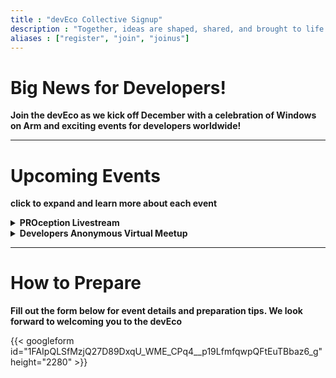 ```yaml
---
title : "devEco Collective Signup"
description : "Together, ideas are shaped, shared, and brought to life."
aliases : ["register", "join", "joinus"]
---
```


# Big News for Developers!

**Join the devEco as we kick off December with a celebration of Windows on Arm and exciting events for developers worldwide!**

---

# Upcoming Events

**click to expand and learn more about each event**

<details>
<summary><strong>PROception Livestream</strong></summary>
  
**Your new favorite livestream to kick off December.**

Join [Robert Wolff](https://www.linkedin.com/in/fixxxxxxer/) and [Tory Moghadam](https://www.linkedin.com/in/tory-moghadam-88037424/) as they explore how Windows on Arm is transforming tech with guests from [Avnet](https://www.avnet.com/) and [Hackster.io](https://www.hackster.io/).

From performance and efficiency to integration and customization, discover why Windows on Arm is a game-changer for developers and businesses.

</details>

<details>
<summary><strong>Developers Anonymous Virtual Meetup</strong></summary>
  
**A meetup by developers, for developers.**

Join [Advantech](https://www.advantech.com/en/form/becf747b-b5f9-4327-87b5-e2341b52ef11?callback=39590dd5-960d-4518-8f4a-1b4bdd19eeae&utm_campaign=Robert&utm_medium=Deveco&utm_source=Developer) and the devEco community for a fun and engaging hour of discussion, networking, and celebration. Learn how to get involved and plan for an exciting future.

</details>

---

# How to Prepare

**Fill out the form below for event details and preparation tips. We look forward to welcoming you to the devEco**  

{{< googleform id="1FAIpQLSfMzjQ27D89DxqU_WME_CPq4__p19LfmfqwpQFtEuTBbaz6_g" height="2280" >}}